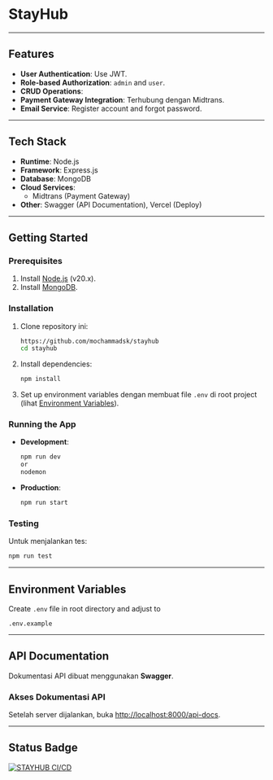 # **StayHub**

---

## **Features**

- **User Authentication**: Use JWT.
- **Role-based Authorization**: `admin` and `user`.
- **CRUD Operations**:
- **Payment Gateway Integration**: Terhubung dengan Midtrans.
- **Email Service**: Register account and forgot password.

---

## **Tech Stack**

- **Runtime**: Node.js
- **Framework**: Express.js
- **Database**: MongoDB
- **Cloud Services**:
  - Midtrans (Payment Gateway)
- **Other**: Swagger (API Documentation), Vercel (Deploy)

---

## **Getting Started**

### **Prerequisites**

1. Install [Node.js](https://nodejs.org/) (v20.x).
2. Install [MongoDB](https://www.mongodb.com/).

### **Installation**

1. Clone repository ini:
   ```bash
   https://github.com/mochammadsk/stayhub
   cd stayhub
   ```
2. Install dependencies:
   ```bash
   npm install
   ```
3. Set up environment variables dengan membuat file `.env` di root project (lihat [Environment Variables](#environment-variables)).

### **Running the App**

- **Development**:
  ```bash
  npm run dev
  or
  nodemon
  ```
- **Production**:
  ```bash
  npm run start
  ```

### **Testing**

Untuk menjalankan tes:

```bash
npm run test
```

---

## **Environment Variables**

Create `.env` file in root directory and adjust to

```env
.env.example
```

---

## **API Documentation**

Dokumentasi API dibuat menggunakan **Swagger**.

### **Akses Dokumentasi API**

Setelah server dijalankan, buka [http://localhost:8000/api-docs](http://localhost:3000/api-docs).

---

## Status Badge

[![STAYHUB CI/CD](https://github.com/mochammadsk/stayhub/actions/workflows/main.yml/badge.svg?branch=main)](https://github.com/mochammadsk/stayhub/actions/workflows/main.yml)
